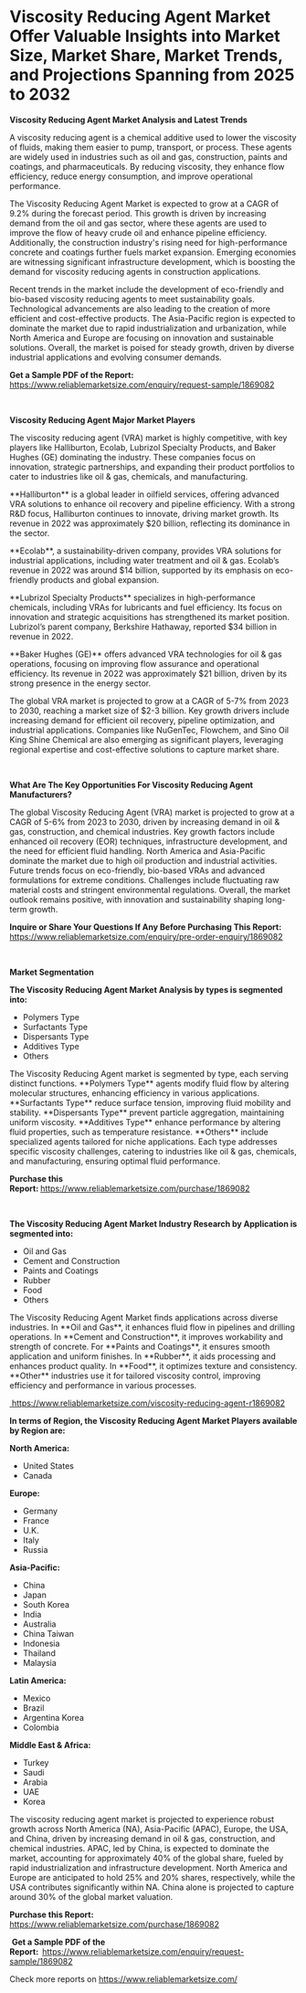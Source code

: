 <p><h1>Viscosity Reducing Agent Market Offer Valuable Insights into Market Size, Market Share, Market Trends, and Projections Spanning from 2025 to 2032</h1></p><p><strong>Viscosity Reducing Agent Market Analysis and Latest Trends</strong></p>
<p><p>A viscosity reducing agent is a chemical additive used to lower the viscosity of fluids, making them easier to pump, transport, or process. These agents are widely used in industries such as oil and gas, construction, paints and coatings, and pharmaceuticals. By reducing viscosity, they enhance flow efficiency, reduce energy consumption, and improve operational performance.</p><p>The Viscosity Reducing Agent Market is expected to grow at a CAGR of 9.2% during the forecast period. This growth is driven by increasing demand from the oil and gas sector, where these agents are used to improve the flow of heavy crude oil and enhance pipeline efficiency. Additionally, the construction industry's rising need for high-performance concrete and coatings further fuels market expansion. Emerging economies are witnessing significant infrastructure development, which is boosting the demand for viscosity reducing agents in construction applications.</p><p>Recent trends in the market include the development of eco-friendly and bio-based viscosity reducing agents to meet sustainability goals. Technological advancements are also leading to the creation of more efficient and cost-effective products. The Asia-Pacific region is expected to dominate the market due to rapid industrialization and urbanization, while North America and Europe are focusing on innovation and sustainable solutions. Overall, the market is poised for steady growth, driven by diverse industrial applications and evolving consumer demands.</p></p>
<p><strong>Get a Sample PDF of the Report:&nbsp;</strong> <a href="https://www.reliablemarketsize.com/enquiry/request-sample/1869082?utm_campaign=1845&utm_medium=2&utm_source=Github&utm_content=ia&utm_term=25012025&utm_id=viscosity-reducing-agent">https://www.reliablemarketsize.com/enquiry/request-sample/1869082</a></p>
<p>&nbsp;</p>
<p><strong>Viscosity Reducing Agent Major Market Players</strong></p>
<p><p>The viscosity reducing agent (VRA) market is highly competitive, with key players like Halliburton, Ecolab, Lubrizol Specialty Products, and Baker Hughes (GE) dominating the industry. These companies focus on innovation, strategic partnerships, and expanding their product portfolios to cater to industries like oil & gas, chemicals, and manufacturing.</p><p>**Halliburton** is a global leader in oilfield services, offering advanced VRA solutions to enhance oil recovery and pipeline efficiency. With a strong R&D focus, Halliburton continues to innovate, driving market growth. Its revenue in 2022 was approximately $20 billion, reflecting its dominance in the sector.</p><p>**Ecolab**, a sustainability-driven company, provides VRA solutions for industrial applications, including water treatment and oil & gas. Ecolab’s revenue in 2022 was around $14 billion, supported by its emphasis on eco-friendly products and global expansion.</p><p>**Lubrizol Specialty Products** specializes in high-performance chemicals, including VRAs for lubricants and fuel efficiency. Its focus on innovation and strategic acquisitions has strengthened its market position. Lubrizol’s parent company, Berkshire Hathaway, reported $34 billion in revenue in 2022.</p><p>**Baker Hughes (GE)** offers advanced VRA technologies for oil & gas operations, focusing on improving flow assurance and operational efficiency. Its revenue in 2022 was approximately $21 billion, driven by its strong presence in the energy sector.</p><p>The global VRA market is projected to grow at a CAGR of 5-7% from 2023 to 2030, reaching a market size of $2-3 billion. Key growth drivers include increasing demand for efficient oil recovery, pipeline optimization, and industrial applications. Companies like NuGenTec, Flowchem, and Sino Oil King Shine Chemical are also emerging as significant players, leveraging regional expertise and cost-effective solutions to capture market share.</p></p>
<p>&nbsp;</p>
<p><strong>What Are The Key Opportunities For Viscosity Reducing Agent Manufacturers?</strong></p>
<p><p>The global Viscosity Reducing Agent (VRA) market is projected to grow at a CAGR of 5-6% from 2023 to 2030, driven by increasing demand in oil & gas, construction, and chemical industries. Key growth factors include enhanced oil recovery (EOR) techniques, infrastructure development, and the need for efficient fluid handling. North America and Asia-Pacific dominate the market due to high oil production and industrial activities. Future trends focus on eco-friendly, bio-based VRAs and advanced formulations for extreme conditions. Challenges include fluctuating raw material costs and stringent environmental regulations. Overall, the market outlook remains positive, with innovation and sustainability shaping long-term growth.</p></p>
<p><strong>Inquire or Share Your Questions If Any Before Purchasing This Report:</strong> <a href="https://www.reliablemarketsize.com/enquiry/pre-order-enquiry/1869082?utm_campaign=1845&utm_medium=2&utm_source=Github&utm_content=ia&utm_term=25012025&utm_id=viscosity-reducing-agent">https://www.reliablemarketsize.com/enquiry/pre-order-enquiry/1869082</a></p>
<p>&nbsp;</p>
<p><strong>Market Segmentation</strong></p>
<p><strong>The Viscosity Reducing Agent Market Analysis by types is segmented into:</strong></p>
<p><ul><li>Polymers Type</li><li>Surfactants Type</li><li>Dispersants Type</li><li>Additives Type</li><li>Others</li></ul></p>
<p><p>The Viscosity Reducing Agent market is segmented by type, each serving distinct functions. **Polymers Type** agents modify fluid flow by altering molecular structures, enhancing efficiency in various applications. **Surfactants Type** reduce surface tension, improving fluid mobility and stability. **Dispersants Type** prevent particle aggregation, maintaining uniform viscosity. **Additives Type** enhance performance by altering fluid properties, such as temperature resistance. **Others** include specialized agents tailored for niche applications. Each type addresses specific viscosity challenges, catering to industries like oil & gas, chemicals, and manufacturing, ensuring optimal fluid performance.</p></p>
<p><strong>Purchase this Report:&nbsp;</strong><a href="https://www.reliablemarketsize.com/purchase/1869082?utm_campaign=1845&utm_medium=2&utm_source=Github&utm_content=ia&utm_term=25012025&utm_id=viscosity-reducing-agent">https://www.reliablemarketsize.com/purchase/1869082</a></p>
<p>&nbsp;</p>
<p><strong>The Viscosity Reducing Agent Market Industry Research by Application is segmented into:</strong></p>
<p><ul><li>Oil and Gas</li><li>Cement and Construction</li><li>Paints and Coatings</li><li>Rubber</li><li>Food</li><li>Others</li></ul></p>
<p><p>The Viscosity Reducing Agent Market finds applications across diverse industries. In **Oil and Gas**, it enhances fluid flow in pipelines and drilling operations. In **Cement and Construction**, it improves workability and strength of concrete. For **Paints and Coatings**, it ensures smooth application and uniform finishes. In **Rubber**, it aids processing and enhances product quality. In **Food**, it optimizes texture and consistency. **Other** industries use it for tailored viscosity control, improving efficiency and performance in various processes.</p></p>
<p><a href="https://www.reliablemarketsize.com/viscosity-reducing-agent-r1869082?utm_campaign=1845&utm_medium=2&utm_source=Github&utm_content=ia&utm_term=25012025&utm_id=viscosity-reducing-agent">&nbsp;https://www.reliablemarketsize.com/viscosity-reducing-agent-r1869082</a></p>
<p><strong>In terms of Region, the Viscosity Reducing Agent Market Players available by Region are:</strong></p>
<p>
    <p> <strong> North America: </strong>
        <ul>
            <li>United States</li>
            <li>Canada</li>
        </ul>
        </p> 
    <p> <strong> Europe: </strong>
        <ul>
            <li>Germany</li>
            <li>France</li>
            <li>U.K.</li>
            <li>Italy</li>
            <li>Russia</li>
        </ul>
        </p> 
    <p> <strong> Asia-Pacific: </strong>
        <ul>
            <li>China</li>
            <li>Japan</li>
            <li>South Korea</li>
            <li>India</li>
            <li>Australia</li>
            <li>China Taiwan</li>
            <li>Indonesia</li>
            <li>Thailand</li>
            <li>Malaysia</li>
        </ul>
        </p> 
    <p> <strong> Latin America: </strong>
        <ul>
            <li>Mexico</li>
            <li>Brazil</li>
            <li>Argentina Korea</li>
            <li>Colombia</li>
        </ul>
        </p> 
    <p> <strong> Middle East & Africa: </strong>
        <ul>
            <li>Turkey</li>
            <li>Saudi</li>
            <li>Arabia</li>
            <li>UAE</li>
            <li>Korea</li>
        </ul>
    </p>
    </p>
<p><p>The viscosity reducing agent market is projected to experience robust growth across North America (NA), Asia-Pacific (APAC), Europe, the USA, and China, driven by increasing demand in oil & gas, construction, and chemical industries. APAC, led by China, is expected to dominate the market, accounting for approximately 40% of the global share, fueled by rapid industrialization and infrastructure development. North America and Europe are anticipated to hold 25% and 20% shares, respectively, while the USA contributes significantly within NA. China alone is projected to capture around 30% of the global market valuation.</p></p>
<p><strong>Purchase this Report: </strong><a href="https://www.reliablemarketsize.com/purchase/1869082?utm_campaign=1845&utm_medium=2&utm_source=Github&utm_content=ia&utm_term=25012025&utm_id=viscosity-reducing-agent">https://www.reliablemarketsize.com/purchase/1869082</a></p>
<p>&nbsp;<strong>Get a Sample PDF of the Report:&nbsp;&nbsp;</strong><a href="https://www.reliablemarketsize.com/enquiry/request-sample/1869082?utm_campaign=1845&utm_medium=2&utm_source=Github&utm_content=ia&utm_term=25012025&utm_id=viscosity-reducing-agent">https://www.reliablemarketsize.com/enquiry/request-sample/1869082</a></p>
<p><strong></strong></p>
<p>Check more reports on <a href="https://www.reliablemarketsize.com/?utm_campaign=1845&utm_medium=2&utm_source=Github&utm_content=ia&utm_term=25012025&utm_id=viscosity-reducing-agent">https://www.reliablemarketsize.com/</a></p>